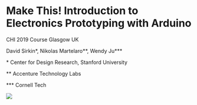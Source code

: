 # Make This! Introduction to Electronics Prototyping with Arduino
CHI 2019 Course
Glasgow UK

David Sirkin*, Nikolas Martelaro**, Wendy Ju***

\* Center for Design Research, Stanford University

\** Accenture Technology Labs

\*** Cornell Tech

[![](http://img.youtube.com/vi/vkYpDjRfAhw/0.jpg)](http://www.youtube.com/watch?v=vkYpDjRfAhw "Make This!")
